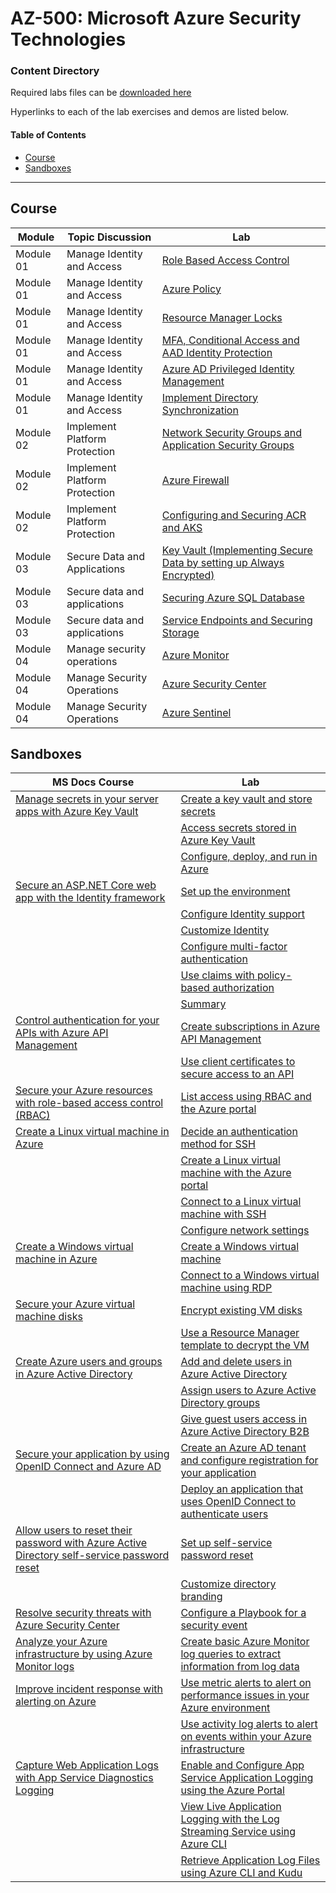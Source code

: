 # AZ-500: Microsoft Azure Security Technologies

### Content Directory

Required labs files can be [downloaded here](https://github.com/MicrosoftLearning/AZ500-AzureSecurityTechnologies/archive/master.zip)

Hyperlinks to each of the lab exercises and demos are listed below.

#### Table of Contents
- [Course](#course)
- [Sandboxes](#sandboxes)

---

## Course

| Module    | Topic Discussion              | Lab                                                                                                                                                           |
| --------- | ----------------------------- | ------------------------------------------------------------------------------------------------------------------------------------------------------------- |
| Module 01 | Manage Identity and Access    | [Role Based Access Control](./Instructions/Labs/LAB_01_RBAC.md)                                                                                               |
| Module 01 | Manage Identity and Access    | [Azure Policy](./Instructions/Labs/LAB_02_AzurePolicy.md)                                                                                                     |
| Module 01 | Manage Identity and Access    | [Resource Manager Locks](./Instructions/Labs/LAB_03_AzureLocks.md)                                                                                            |
| Module 01 | Manage Identity and Access    | [MFA, Conditional Access and AAD Identity Protection](./Instructions/Labs/LAB_04_MFAConditionalAccessandAADIdentityProtection.md)                             |
| Module 01 | Manage Identity and Access    | [Azure AD Privileged Identity Management](./Instructions/Labs/LAB_05_PIM.md)                                                                                  |
| Module 01 | Manage Identity and Access    | [Implement Directory Synchronization](./Instructions/Labs/LAB_06_ImplementDirectorySynchronization.md)                                                        |
| Module 02 | Implement Platform Protection | [Network Security Groups and Application Security Groups](./Instructions/Labs/LAB_07_NSGs.md)                                                                 |
| Module 02 | Implement Platform Protection | [Azure Firewall](./Instructions/Labs/LAB_08_AzureFirewall.md)                                                                                                 |
| Module 02 | Implement Platform Protection | [Configuring and Securing ACR and AKS](./Instructions/Labs/LAB_09_ConfiguringandSecuringACRandAKS.MD)                                                         |
| Module 03 | Secure Data and Applications  | [Key Vault (Implementing Secure Data by setting up Always Encrypted)](./Instructions/Labs/LAB_10_KeyVaultImplementingSecureDatabysettingupAlwaysEncrypted.md) |
| Module 03 | Secure data and applications  | [Securing Azure SQL Database](./Instructions/Labs/LAB_11_SecuringAzureSQLDatabase.MD)                                                                         |
| Module 03 | Secure data and applications  | [Service Endpoints and Securing Storage](./Instructions/Labs/LAB_12_SecuringAzureStorage.MD)                                                                  |
| Module 04 | Manage security operations    | [Azure Monitor](./Instructions/Labs/LAB_13_Azure%20Monitor.md)                                                                                                |
| Module 04 | Manage Security Operations    | [Azure Security Center](./Instructions/Labs/LAB_14_Security%20Center.md)                                                                                      |
| Module 04 | Manage Security Operations    | [Azure Sentinel](./Instructions/Labs/LAB_15_Azure%20Sentinel.md)                                                                                              |

## Sandboxes

| MS Docs Course                                                                                                                                                                  | Lab                                                                                                                                                                                                                                                         |
| ------------------------------------------------------------------------------------------------------------------------------------------------------------------------------- | ----------------------------------------------------------------------------------------------------------------------------------------------------------------------------------------------------------------------------------------------------------- |
| [Manage secrets in your server apps with Azure Key Vault](https://docs.microsoft.com/en-us/learn/modules/manage-secrets-with-azure-key-vault/)                                  | [Create a key vault and store secrets](https://docs.microsoft.com/en-us/learn/modules/manage-secrets-with-azure-key-vault/3-creating-vaults-storing-secrets)                                                                                                |
|                                                                                                                                                                                 | [Access secrets stored in Azure Key Vault](https://docs.microsoft.com/en-us/learn/modules/manage-secrets-with-azure-key-vault/5-access-secrets-from-web-app?pivots=csharp)                                                                                  |
|                                                                                                                                                                                 | [Configure, deploy, and run in Azure](https://docs.microsoft.com/en-us/learn/modules/manage-secrets-with-azure-key-vault/6-configure-deploy-run-azure?pivots=csharp)                                                                                        |
| [Secure an ASP.NET Core web app with the Identity framework](https://docs.microsoft.com/en-us/learn/modules/secure-aspnet-core-identity/)                                       | [Set up the environment](https://docs.microsoft.com/en-us/learn/modules/secure-aspnet-core-identity/2-setup-environment?pivots=pg)                                                                                                                          |
|                                                                                                                                                                                 | [Configure Identity support](https://docs.microsoft.com/en-us/learn/modules/secure-aspnet-core-identity/3-add-identity?pivots=pg)                                                                                                                           |
|                                                                                                                                                                                 | [Customize Identity](https://docs.microsoft.com/en-us/learn/modules/secure-aspnet-core-identity/4-customize-identity?pivots=pg)                                                                                                                             |
|                                                                                                                                                                                 | [Configure multi-factor authentication](https://docs.microsoft.com/en-us/learn/modules/secure-aspnet-core-identity/5-multi-factor-authentication?pivots=pg)                                                                                                 |
|                                                                                                                                                                                 | [Use claims with policy-based authorization](https://docs.microsoft.com/en-us/learn/modules/secure-aspnet-core-identity/6-claims-policy-authorization?pivots=pg)                                                                                            |
|                                                                                                                                                                                 | [Summary](https://docs.microsoft.com/en-us/learn/modules/secure-aspnet-core-identity/8-summary)                                                                                                                                                             |
| [Control authentication for your APIs with Azure API Management](https://docs.microsoft.com/en-us/learn/modules/control-authentication-with-apim/)                              | [Create subscriptions in Azure API Management](https://docs.microsoft.com/en-us/learn/modules/control-authentication-with-apim/3-exercise-create-subscriptions-in-apim)                                                                                     |
|                                                                                                                                                                                 | [Use client certificates to secure access to an API](https://docs.microsoft.com/en-us/learn/modules/control-authentication-with-apim/5-exercise-secure-access-client-certs)                                                                                 |
| [Secure your Azure resources with role-based access control (RBAC)](https://docs.microsoft.com/en-us/learn/modules/secure-azure-resources-with-rbac/)                           | [List access using RBAC and the Azure portal](https://docs.microsoft.com/en-us/learn/modules/secure-azure-resources-with-rbac/4-list-access)                                                                                                                |
| [Create a Linux virtual machine in Azure](https://docs.microsoft.com/en-us/learn/modules/create-linux-virtual-machine-in-azure/)                                                | [Decide an authentication method for SSH](https://docs.microsoft.com/en-us/learn/modules/create-linux-virtual-machine-in-azure/3-exercise-generate-ssh-key)                                                                                                 |
|                                                                                                                                                                                 | [Create a Linux virtual machine with the Azure portal](https://docs.microsoft.com/en-us/learn/modules/create-linux-virtual-machine-in-azure/4-exercise-create-a-vm)                                                                                         |
|                                                                                                                                                                                 | [Connect to a Linux virtual machine with SSH](https://docs.microsoft.com/en-us/learn/modules/create-linux-virtual-machine-in-azure/6-exercise-connect-to-a-linux-vm-using-ssh)                                                                              |
|                                                                                                                                                                                 | [Configure network settings](https://docs.microsoft.com/en-us/learn/modules/create-linux-virtual-machine-in-azure/8-exercise-manage-vm)                                                                                                                     |
| [Create a Windows virtual machine in Azure](https://docs.microsoft.com/en-us/learn/modules/create-windows-virtual-machine-in-azure/)                                            | [Create a Windows virtual machine](https://docs.microsoft.com/en-us/learn/modules/create-windows-virtual-machine-in-azure/3-exercise-create-a-vm)                                                                                                           |
|                                                                                                                                                                                 | [Connect to a Windows virtual machine using RDP](https://docs.microsoft.com/en-us/learn/modules/create-windows-virtual-machine-in-azure/5-exercise-connect-to-a-windows-vm-using-rdp)                                                                       |
| [Secure your Azure virtual machine disks](https://docs.microsoft.com/en-us/learn/modules/secure-your-azure-virtual-machine-disks/)                                              | [Encrypt existing VM disks](https://docs.microsoft.com/en-us/learn/modules/secure-your-azure-virtual-machine-disks/4-exercise-encrypt-existing-vm-disks)                                                                                                    |
|                                                                                                                                                                                 | [Use a Resource Manager template to decrypt the VM](https://docs.microsoft.com/en-us/learn/modules/secure-your-azure-virtual-machine-disks/6-exercise-use-arm-template-to-decrypt-vm)                                                                       |
| [Create Azure users and groups in Azure Active Directory](https://docs.microsoft.com/en-us/learn/modules/create-users-and-groups-in-azure-active-directory/)                    | [Add and delete users in Azure Active Directory](https://docs.microsoft.com/en-us/learn/modules/create-users-and-groups-in-azure-active-directory/3-exercise-add-delete-users-azure-ad)                                                                     |
|                                                                                                                                                                                 | [Assign users to Azure Active Directory groups](https://docs.microsoft.com/en-us/learn/modules/create-users-and-groups-in-azure-active-directory/5-exercise-assign-users-azure-ad-groups)                                                                   |
|                                                                                                                                                                                 | [Give guest users access in Azure Active Directory B2B](https://docs.microsoft.com/en-us/learn/modules/create-users-and-groups-in-azure-active-directory/7-exercise-guest-user-access-azure-ad-b2b)                                                         |
| [Secure your application by using OpenID Connect and Azure AD](https://docs.microsoft.com/en-us/learn/modules/secure-app-with-oidc-and-azure-ad/)                               | [Create an Azure AD tenant and configure registration for your application](https://docs.microsoft.com/en-us/learn/modules/secure-app-with-oidc-and-azure-ad/4-exercise-create-aad-register-app)                                                            |
|                                                                                                                                                                                 | [Deploy an application that uses OpenID Connect to authenticate users](https://docs.microsoft.com/en-us/learn/modules/secure-app-with-oidc-and-azure-ad/5-exercise-deploy-app-with-oidc-auth)                                                               |
| [Allow users to reset their password with Azure Active Directory self-service password reset](https://docs.microsoft.com/en-us/learn/modules/allow-users-reset-their-password/) | [Set up self-service password reset](https://docs.microsoft.com/en-us/learn/modules/allow-users-reset-their-password/4-exercise-set-up-self-service-password-reset)                                                                                         |
|                                                                                                                                                                                 | [Customize directory branding](https://docs.microsoft.com/en-us/learn/modules/allow-users-reset-their-password/5-exercise-customize-directory-branding)                                                                                                     |
| [Resolve security threats with Azure Security Center](https://docs.microsoft.com/en-us/learn/modules/resolve-threats-with-azure-security-center/)                               | [Configure a Playbook for a security event](https://docs.microsoft.com/en-us/learn/modules/resolve-threats-with-azure-security-center/6-exercise-configure-playbook)                                                                                        |
| [Analyze your Azure infrastructure by using Azure Monitor logs](https://docs.microsoft.com/en-us/learn/modules/analyze-infrastructure-with-azure-monitor-logs/)                 | [Create basic Azure Monitor log queries to extract information from log data](https://docs.microsoft.com/en-us/learn/modules/analyze-infrastructure-with-azure-monitor-logs/4-exercise-create-log-queries)                                                  |
| [Improve incident response with alerting on Azure](https://docs.microsoft.com/en-us/learn/modules/incident-response-with-alerting-on-azure/)                                    | [Use metric alerts to alert on performance issues in your Azure environment](https://docs.microsoft.com/en-us/learn/modules/incident-response-with-alerting-on-azure/4-exercise-metric-alerts)                                                              |
|                                                                                                                                                                                 | [Use activity log alerts to alert on events within your Azure infrastructure](https://docs.microsoft.com/en-us/learn/modules/incident-response-with-alerting-on-azure/7-exercise-activity-log-alerts)                                                       |
| [Capture Web Application Logs with App Service Diagnostics Logging](https://docs.microsoft.com/en-us/learn/modules/capture-application-logs-app-service/)                       | [Enable and Configure App Service Application Logging using the Azure Portal](https://docs.microsoft.com/en-us/learn/modules/capture-application-logs-app-service/3-enable-and-configure-app-service-application-logging-using-the-azure-portal)            |
|                                                                                                                                                                                 | [View Live Application Logging with the Log Streaming Service using Azure CLI](https://docs.microsoft.com/en-us/learn/modules/capture-application-logs-app-service/5-view-live-application-logging-activity-with-the-log-streaming-service-using-azure-cli) |
|                                                                                                                                                                                 | [Retrieve Application Log Files using Azure CLI and Kudu](https://docs.microsoft.com/en-us/learn/modules/capture-application-logs-app-service/7-retrieve-application-log-files-from-an-application-using-azure-cli-and-kudu)                                |
